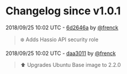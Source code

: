 # Changelog since v1.0.1

2018/09/25 10:02 UTC - [6d2646a](https://github.com/hassio-addons/addon-airsonos/commit/6d2646ada9c47f0ca8d6a063540d27b5d24d120f) by [@frenck](https://github.com/frenck)
> :snowflake: Adds Hassio API security role 

2018/09/25 10:02 UTC - [daa3011](https://github.com/hassio-addons/addon-airsonos/commit/daa3011ce2dcf6a45b6956880652e03d4e325b82) by [@frenck](https://github.com/frenck)
> :arrow_up: Upgrades Ubuntu Base image to 2.2.0 

